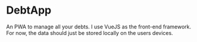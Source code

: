 # DebtApp
An PWA to manage all your debts. I use VueJS as the front-end framework. For now, the data should just be stored locally on the users devices.
